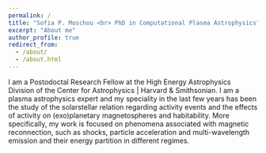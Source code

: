 ```yaml
---
permalink: /
title: "Sofia P. Moschou <br> PhD in Computational Plasma Astrophysics"
excerpt: "About me"
author_profile: true
redirect_from: 
  - /about/
  - /about.html
---
```




I am a Postodoctal Research Fellow at the High Energy Astrophysics Division of the Center for Astrophysics | Harvard & Smithsonian. I am a plasma astrophysics expert and my speciality in the last few years has been the study of the solarstellar relation regarding activity events and the effects of activity on (exo)planetary magnetospheres and habitability. More specifically, my work is focused on phenomena associated with magnetic reconnection, such as shocks, particle acceleration and multi-wavelength emission and their energy partition in different regimes.
